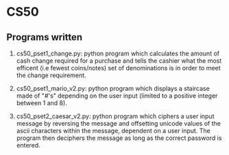# CS50
Programs written
------------------------------------

1) cs50_pset1_change.py: python program which calculates the amount of cash change required for a purchase and tells the cashier what the most efficent (i.e fewest coins/notes) set of denominations is in order to meet the change requirement.  

2) cs50_pset1_mario_v2.py: python program which displays a staircase made of "#'s" depending on the user input (limited to a positive integer between 1 and 8).

3) cs50_pset2_caesar_v2.py: python program which ciphers a user input message by reversing the message and offsetting unicode values of the ascii characters within the message, dependent on a user input. The program then deciphers the message as long as the correct password is entered. 
